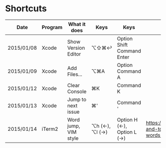 # Shortcuts

Date | Program | What it does | Keys | Keys | Notes
---|---|---|---|---|---
2015/01/08 | Xcode | Show Version Editor | ⌥⇧⌘↩ | Option Shift Command Enter |
2015/01/09 | Xcode | Add Files... | ⌥⌘A | Option Command A |
2015/01/12 | Xcode | Clear Console | ⌘K | Command K |
2015/01/13 | Xcode | Jump to next issue | ⌘'| Command ' |
2015/01/14 | iTerm2 | Word jump, VIM style | ⌥h (←), ⌥l (→) | Option H (←), Option L (→) | https://coderwall.com/p/h6yfda/use-and-to-jump-forwards-backwards-words-in-iterm-2-on-os-x
